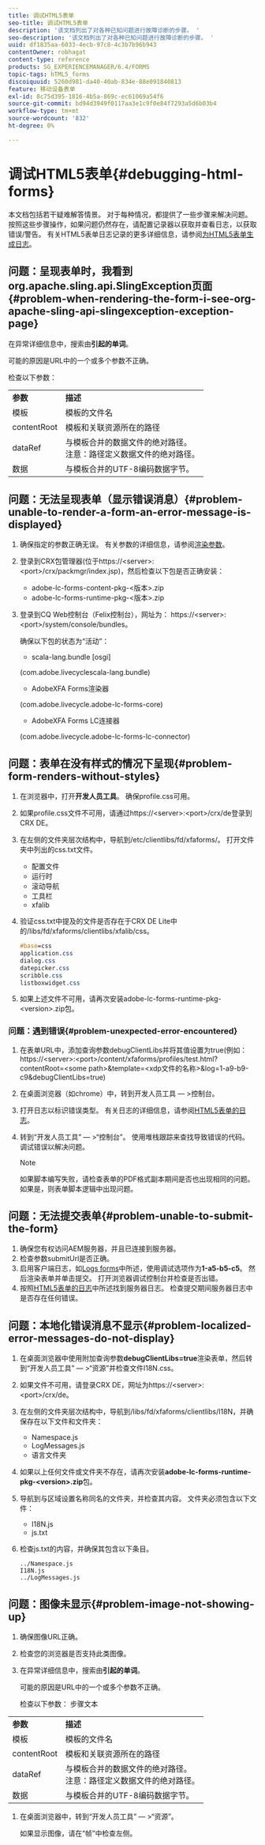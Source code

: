 ```yaml
---
title: 调试HTML5表单
seo-title: 调试HTML5表单
description: '该文档列出了对各种已知问题进行故障诊断的步骤。 '
seo-description: '该文档列出了对各种已知问题进行故障诊断的步骤。 '
uuid: df1835aa-6033-4ecb-97c8-4c3b7b96b943
contentOwner: robhagat
content-type: reference
products: SG_EXPERIENCEMANAGER/6.4/FORMS
topic-tags: hTML5_forms
discoiquuid: 5260d981-da40-40ab-834e-88e091840813
feature: 移动设备表单
exl-id: 8c75d395-1816-4b5a-869c-ec61069a54f6
source-git-commit: bd94d3949f0117aa3e1c9f0e84f7293a5d6b03b4
workflow-type: tm+mt
source-wordcount: '832'
ht-degree: 0%

---
```


# 调试HTML5表单{#debugging-html-forms}

本文档包括若干疑难解答情景。 对于每种情况，都提供了一些步骤来解决问题。 按照这些步骤操作，如果问题仍然存在，请配置记录器以获取并查看日志，以获取错误/警告。 有关HTML5表单日志记录的更多详细信息，请参阅[为HTML5表单生成日志](/help/forms/using/enable-logs.md)。

## 问题：呈现表单时，我看到org.apache.sling.api.SlingException页面{#problem-when-rendering-the-form-i-see-org-apache-sling-api-slingexception-exception-page}

在异常详细信息中，搜索由&#x200B;**引起的单词**。

可能的原因是URL中的一个或多个参数不正确。

检查以下参数：

<table> 
 <tbody> 
  <tr> 
   <td><strong>参数</strong></td> 
   <td><strong>描述</strong></td> 
  </tr> 
  <tr> 
   <td>模板</td> 
   <td>模板的文件名</td> 
  </tr> 
  <tr> 
   <td>contentRoot</td> 
   <td>模板和关联资源所在的路径</td> 
  </tr> 
  <tr> 
   <td>dataRef</td> 
   <td>与模板合并的数据文件的绝对路径。<br /> 注意：路径定义数据文件的绝对路径。</td> 
  </tr> 
  <tr> 
   <td>数据</td> 
   <td>与模板合并的UTF-8编码数据字节。</td> 
  </tr> 
 </tbody> 
</table>

## 问题：无法呈现表单（显示错误消息）{#problem-unable-to-render-a-form-an-error-message-is-displayed}

1. 确保指定的参数正确无误。 有关参数的详细信息，请参阅[渲染参数](#problem-when-rendering-the-form-i-see-org-apache-sling-api-slingexception-exception-page)。
1. 登录到CRX包管理器(位于https://&lt;server>:&lt;port>/crx/packmgr/index.jsp)，然后检查以下包是否正确安装：

   * adobe-lc-forms-content-pkg-&lt;版本>.zip
   * adobe-lc-forms-runtime-pkg-&lt;版本>.zip

1. 登录到CQ Web控制台（Felix控制台），网址为： https://&lt;server>:&lt;port>/system/console/bundles。

   确保以下包的状态为“活动”：

   * scala-lang.bundle [osgi]

   (com.adobe.livecyclescala-lang.bundle)

   * AdobeXFA Forms渲染器

   (com.adobe.livecycle.adobe-lc-forms-core)

   * AdobeXFA Forms LC连接器

   (com.adobe.livecycle.adobe-lc-forms-lc-connector)

## 问题：表单在没有样式的情况下呈现{#problem-form-renders-without-styles}

1. 在浏览器中，打开&#x200B;**开发人员工具**。 确保profile.css可用。
1. 如果profile.css文件不可用，请通过https://&lt;server>:&lt;port>/crx/de登录到CRX DE。
1. 在左侧的文件夹层次结构中，导航到/etc/clientlibs/fd/xfaforms/。 打开文件夹中列出的css.txt文件。

   * 配置文件
   * 运行时
   * 滚动导航
   * 工具栏
   * xfalib

1. 验证css.txt中提及的文件是否存在于CRX DE Lite中的/libs/fd/xfaforms/clientlibs/xfalib/css。

   ```css
   #base=css
   application.css
   dialog.css
   datepicker.css
   scribble.css
   listboxwidget.css
   ```

1. 如果上述文件不可用，请再次安装adobe-lc-forms-runtime-pkg-&lt;version>.zip包。

### 问题：遇到错误{#problem-unexpected-error-encountered}

1. 在表单URL中，添加查询参数debugClientLibs并将其值设置为true(例如：https://&lt;server>:&lt;port>/content/xfaforms/profiles/test.html?contentRoot=&lt;some path>&amp;template=&lt;xdp文件的名称>&amp;log=1-a9-b9-c9&amp;debugClientLibs=true)
1. 在桌面浏览器（如chrome）中，转到开发人员工具 — >控制台。
1. 打开日志以标识错误类型。 有关日志的详细信息，请参阅[HTML5表单的日志](/help/forms/using/enable-logs.md)。
1. 转到“开发人员工具” — >“控制台”。 使用堆栈跟踪来查找导致错误的代码。 调试错误以解决问题。

   >[!NOTE]
   >
   >如果脚本编写失败，请检查表单的PDF格式副本期间是否也出现相同的问题。 如果是，则表单脚本逻辑中出现问题。

## 问题：无法提交表单{#problem-unable-to-submit-the-form}

1. 确保您有权访问AEM服务器，并且已连接到服务器。
1. 检查参数submitUrl是否正确。
1. 启用客户端日志，如[Logs forms](/help/forms/using/enable-logs.md)中所述，使用调试选项作为&#x200B;**1-a5-b5-c5**。 然后渲染表单并单击提交。 打开浏览器调试控制台并检查是否出错。
1. 按照[HTML5表单的日志](/help/forms/using/enable-logs.md)中所述找到服务器日志。 检查提交期间服务器日志中是否存在任何错误。

## 问题：本地化错误消息不显示{#problem-localized-error-messages-do-not-display}

1. 在桌面浏览器中使用附加查询参数&#x200B;**debugClientLibs=true**&#x200B;渲染表单，然后转到“开发人员工具” — >“资源”并检查文件I18N.css。
1. 如果文件不可用，请登录CRX DE，网址为https://&lt;server>:&lt;port>/crx/de。
1. 在左侧的文件夹层次结构中，导航到/libs/fd/xfaforms/clientlibs/I18N，并确保存在以下文件和文件夹：

   * Namespace.js
   * LogMessages.js
   * 语言文件夹

1. 如果以上任何文件或文件夹不存在，请再次安装&#x200B;**adobe-lc-forms-runtime-pkg-&lt;version>.zip**&#x200B;包。
1. 导航到与区域设置名称同名的文件夹，并检查其内容。 文件夹必须包含以下文件：

   * I18N.js
   * js.txt

1. 检查js.txt的内容，并确保其包含以下条目。

   ```
   ../Namespace.js
   I18N.js
   ../LogMessages.js
   ```

## 问题：图像未显示{#problem-image-not-showing-up}

1. 确保图像URL正确。
1. 检查您的浏览器是否支持此类图像。
1. 在异常详细信息中，搜索由&#x200B;**引起的单词**。

   可能的原因是URL中的一个或多个参数不正确。

   检查以下参数：
步骤文本

<table> 
 <tbody> 
  <tr> 
   <td><strong>参数</strong></td> 
   <td><strong>描述</strong></td> 
  </tr> 
  <tr> 
   <td>模板</td> 
   <td>模板的文件名</td> 
  </tr> 
  <tr> 
   <td>contentRoot</td> 
   <td>模板和关联资源所在的路径</td> 
  </tr> 
  <tr> 
   <td>dataRef</td> 
   <td>与模板合并的数据文件的绝对路径。<br /> 注意：路径定义数据文件的绝对路径。</td> 
  </tr> 
  <tr> 
   <td>数据</td> 
   <td>与模板合并的UTF-8编码数据字节。</td> 
  </tr> 
 </tbody> 
</table>

1. 在桌面浏览器中，转到“开发人员工具” — >“资源”。

   如果显示图像，请在“帧”中检查左侧。
